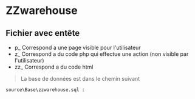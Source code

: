 # ZZwarehouse

## Fichier avec entête 

* p_  Correspond a une page visible pour l'utilisateur
* z_  Correspond a du code php qui effectue une action (non visible par l'utilisateur)
* zz_ Correspond a du code html

> La base de données est dans le chemin suivant 

```
source\Base\zzwarehouse.sql :
```
